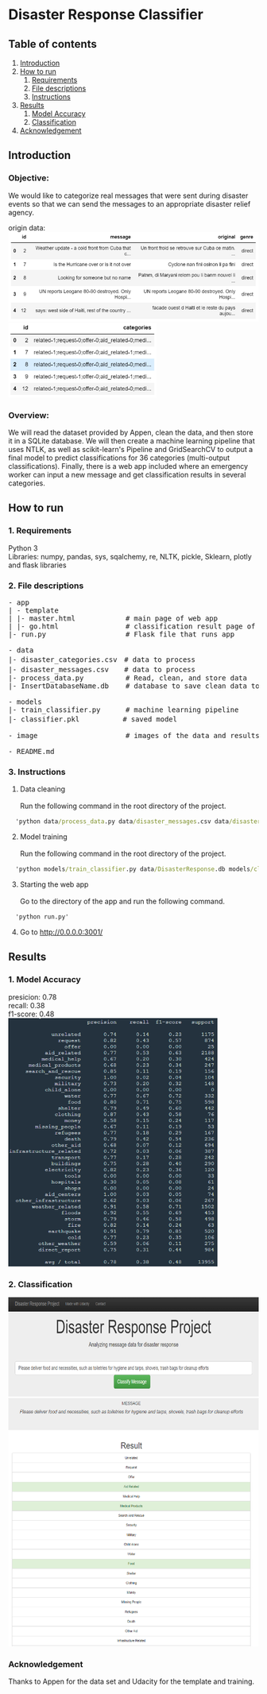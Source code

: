 # Disaster Response Classifier

## Table of contents
1. [Introduction](#Introduction)
2. [How to run](#Howtorun)
    1. [Requirements](#Requirements)
    2. [File descriptions](#Filedescriptions)
    3. [Instructions](#Instructions)
3. [Results](#Results)
    1. [Model Accuracy](#ModelAccuracy)
    2. [Classification](#Classification)
4. [Acknowledgement](#Acknowledgement)

<a name="Introduction"></a>
## Introduction

### Objective:
  We would like to categorize real messages that were sent during disaster events so that we can send the messages to an appropriate disaster relief agency.

  origin data:\
  <img src="image/original_data_messages.png" height="180" alt="original data-messages"/>
  <img src="image/original_data_categories.png" height="150" alt="original data-categories"/><br/>  

### Overview:
  We will read the dataset provided by Appen, clean the data, and then store it in a SQLite database. We will then create a machine learning pipeline that uses NTLK, as well as scikit-learn's Pipeline and GridSearchCV to output a final model to predict classifications for 36 categories (multi-output classifications). Finally, there is a web app included where an emergency worker can input a new message and get classification results in several categories.

<a name="Howtorun"></a>
## How to run

<a name="Requirements"></a>
### 1. Requirements

Python 3\
Libraries: numpy, pandas, sys, sqalchemy, re, NLTK, pickle, Sklearn, plotly and flask libraries

<a name="Filedescriptions"></a>
### 2. File descriptions

<pre>
- app
| - template
| |- master.html            # main page of web app
| |- go.html                # classification result page of web app
|- run.py                   # Flask file that runs app

- data
|- disaster_categories.csv　# data to process
|- disaster_messages.csv  　# data to process
|- process_data.py          # Read, clean, and store data
|- InsertDatabaseName.db    # database to save clean data to

- models
|- train_classifier.py      # machine learning pipeline
|- classifier.pkl  　　　　　# saved model

- image                     # images of the data and results

- README.md
</pre>

<a name="Instructions"></a>
### 3. Instructions

  1.	Data cleaning\
  \
  Run the following command in the root directory of the project.
  ```bat
    'python data/process_data.py data/disaster_messages.csv data/disaster_categories.csv'
  ```
  2.	Model training\
  \
  Run the following command in the root directory of the project.
  ```bat
    'python models/train_classifier.py data/DisasterResponse.db models/classifier.pkl'
  ```
  3.	Starting the web app\
  \
  Go to the directory of the app and run the following command.
  ```bat
    'python run.py'
  ```
  4. Go to http://0.0.0.0:3001/

<a name="Results"></a>
## Results

<a name="ModelAccuracy"></a>
### 1. Model Accuracy

presicion: 0.78
\
recall: 0.38
\
f1-score: 0.48
\
  <img src="image/accuracy.png" height="500" alt="accuracy"/>

<a name="Classification"></a>
### 2. Classification

  <img src="image/Classification_input.PNG" height="200" alt="Classification_input"/><br>
  <img src="image/Classification_output.PNG" height="500" alt="Classification_output"/><br>

<a name="Acknowledgement"></a>
### Acknowledgement
Thanks to Appen for the data set and Udacity for the template and training.
